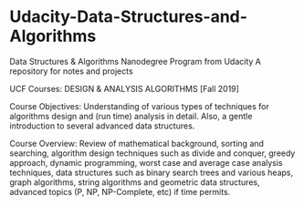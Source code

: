 # Udacity-Data-Structures-and-Algorithms
Data Structures &amp; Algorithms Nanodegree Program from Udacity A repository for notes and projects 


UCF Courses: DESIGN & ANALYSIS ALGORITHMS [Fall 2019]

Course Objectives: Understanding of various types of  techniques for algorithms design and (run time) analysis in detail. Also, a gentle introduction to several advanced data structures. 

Course Overview:  Review of mathematical background, sorting and searching, algorithm design techniques such as divide and conquer, greedy approach, dynamic programming, worst case and average case analysis techniques, data structures such as binary search trees and various heaps, graph algorithms, string algorithms and geometric data structures, advanced topics (P, NP, NP-Complete, etc) if time permits. 


